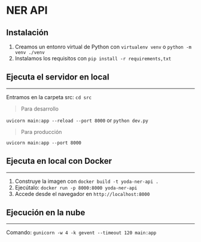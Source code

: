 # NER API

## Instalación

1. Creamos un entonro virtual de Python con `virtualenv venv` o `python -m venv ./venv`
2. Instalamos los requisitos con `pip install -r requirements,txt`

## Ejecuta el servidor en local

---

Entramos en la carpeta src: `cd src`

> Para desarrollo

`uvicorn main:app --reload --port 8000` or `python dev.py`

> Para producción

`uvicorn main:app --port 8000`

## Ejecuta en local con Docker

---

1. Construye la imagen con `docker build -t yoda-ner-api .`
2. Ejecútalo: `docker run -p 8000:8000 yoda-ner-api`
3. Accede desde el navegador en `http://localhost:8000`

## Ejecución en la nube

---

Comando: `gunicorn -w 4 -k gevent --timeout 120 main:app`
